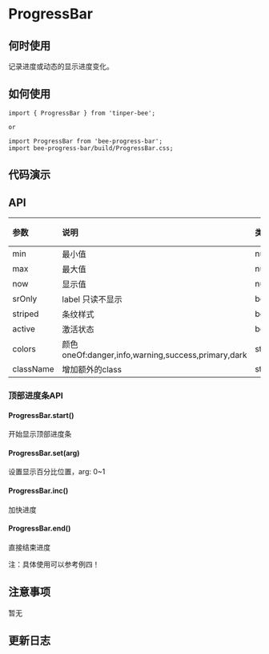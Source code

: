 # ProgressBar

## 何时使用
记录进度或动态的显示进度变化。

## 如何使用

```
import { ProgressBar } from 'tinper-bee';

or

import ProgressBar from 'bee-progress-bar';
import bee-progress-bar/build/ProgressBar.css;

```


## 代码演示

## API

|参数|说明|类型|默认值|
|:--|:---|:--|:---|
|min|最小值|number|0|
|max|最大值|number|100|
|now|显示值|number |-|
|srOnly|label 只读不显示|bool|false|
|striped|条纹样式|bool|false|
|active|激活状态|bool|false|
|colors|颜色oneOf:danger,info,warning,success,primary,dark|string|-|
|className|增加额外的class|string|-|


### 顶部进度条API


#### ProgressBar.start()
开始显示顶部进度条

#### ProgressBar.set(arg)
设置显示百分比位置，arg: 0~1

#### ProgressBar.inc()
加快进度

#### ProgressBar.end()
直接结束进度

注：具体使用可以参考例四！

## 注意事项

暂无

## 更新日志